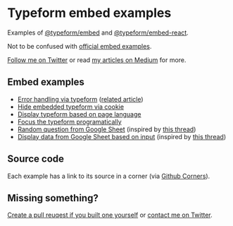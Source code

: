 # Typeform embed examples

Examples of [@typeform/embed](https://github.com/Typeform/embed/tree/main/packages/embed) and [@typeform/embed-react](https://github.com/Typeform/embed/tree/main/packages/embed).

Not to be confused with [official embed examples](https://github.com/Typeform/embed-demo).

[Follow me on Twitter](https://twitter.com/mathio28) or read [my articles on Medium](https://mathio28.medium.com/) for more.

## Embed examples

- [Error handling via typeform](https://mathio.github.io/typeform-embed/html/error-handling.html) ([related article](https://mathio28.medium.com/handle-javascript-errors-via-typeform-ec3ccc29494))
- [Hide embedded typeform via cookie](https://mathio.github.io/typeform-embed/html/hide-via-cookie.html)
- [Display typeform based on page language](https://mathio.github.io/typeform-embed/html/languages.html)
- [Focus the typeform programatically](https://mathio.github.io/typeform-embed/html/focus.html)
- [Random question from Google Sheet](https://mathio.github.io/typeform-embed/html/random-question-from-google-sheet.html) (inspired by [this thread](https://community.typeform.com/integrate-your-typeform-43/can-i-use-hidden-fields-to-include-a-unique-sentence-description-in-one-of-my-questions-for-every-respondent-9184))
- [Display data from Google Sheet based on input](https://mathio.github.io/typeform-embed/html/retrieve-from-google-sheet.html) (inspired by [this thread](https://community.typeform.com/build-your-typeform-7/retrieving-values-based-upon-responses-10777))

## Source code

Each example has a link to its source in a corner (via [Github Corners](https://tholman.com/github-corners/)).

## Missing something?

[Create a pull reuqest if you built one yourself](https://github.com/mathio/typeform-embed/pulls) or [contact me on Twitter](https://twitter.com/mathio28).
